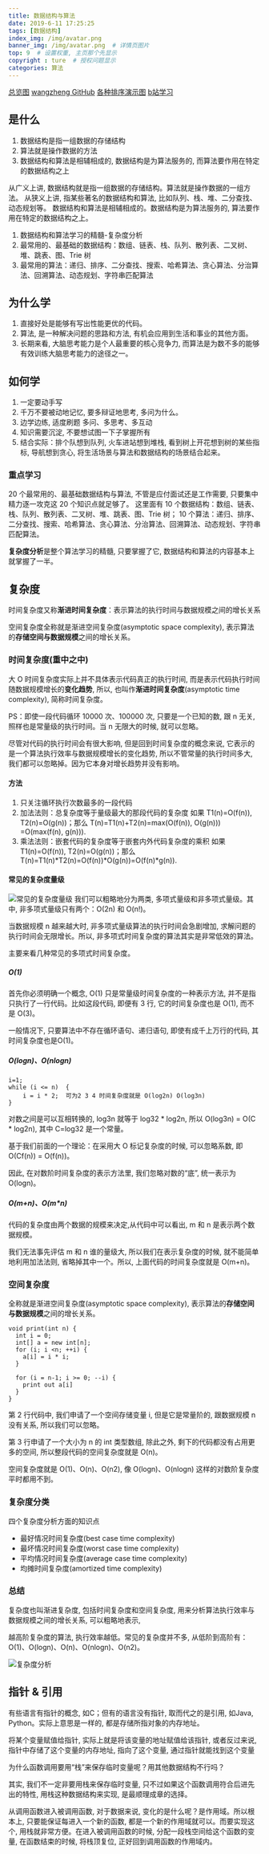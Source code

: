 ```yaml
---
title: 数据结构与算法
date: 2019-6-11 17:25:25
tags: [数据结构]
index_img: /img/avatar.png
banner_img: /img/avatar.png  # 详情页图片
top: 9  # 设置权重, 主页那个先显示
copyright : ture  # 授权问题显示
categories: 算法
---
```


<!-- more -->

[总览图](https://images.cnblogs.com/cnblogs_com/luoyangyang/1573981/t_191126033120%E6%95%B0%E6%8D%AE%E7%BB%93%E6%9E%84%E4%B8%8E%E7%AE%97%E6%B3%95%E6%80%BB%E8%A7%88%E5%9B%BE.jpg)
[wangzheng GitHub](https://github.com/wangzheng0822/algo/tree/master/python)
[各种排序演示图](https://visualgo.net/en)
[b站学习](https://www.bilibili.com/video/av685670)
## 是什么
1. 数据结构是指一组数据的存储结构
2. 算法就是操作数据的方法
3. 数据结构和算法是相辅相成的, 数据结构是为算法服务的, 而算法要作用在特定的数据结构之上

从广义上讲, 数据结构就是指一组数据的存储结构。算法就是操作数据的一组方法。
从狭义上讲, 指某些著名的数据结构和算法, 比如队列、栈、堆、二分查找、动态规划等。
数据结构和算法是相辅相成的。数据结构是为算法服务的, 算法要作用在特定的数据结构之上。

1. 数据结构和算法学习的精髓-复杂度分析
2. 最常用的、最基础的数据结构：数组、链表、栈、队列、散列表、二叉树、堆、跳表、图、Trie 树
3. 最常用的算法：递归、排序、二分查找、搜索、哈希算法、贪心算法、分治算法、回溯算法、动态规划、字符串匹配算法
## 为什么学
1. 直接好处是能够有写出性能更优的代码。
2. 算法, 是一种解决问题的思路和方法, 有机会应用到生活和事业的其他方面。
3. 长期来看, 大脑思考能力是个人最重要的核心竞争力, 而算法是为数不多的能够有效训练大脑思考能力的途径之一。

## 如何学

1. 一定要动手写
2. 千万不要被动地记忆, 要多辩证地思考, 多问为什么。
3. 边学边练, 适度刷题  多问、多思考、多互动
4. 知识需要沉淀, 不要想试图一下子掌握所有
5. 结合实际：排个队想到队列, 火车进站想到堆栈, 看到树上开花想到树的某些指标, 导航想到贪心, 将生活场景与算法和数据结构的场景结合起来。

### 重点学习

20 个最常用的、最基础数据结构与算法, 不管是应付面试还是工作需要, 只要集中精力逐一攻克这 20 个知识点就足够了。
这里面有 10 个数据结构：数组、链表、栈、队列、散列表、二叉树、堆、跳表、图、Trie 树；
10 个算法：递归、排序、二分查找、搜索、哈希算法、贪心算法、分治算法、回溯算法、动态规划、字符串匹配算法。

**复杂度分析**是整个算法学习的精髓, 只要掌握了它, 数据结构和算法的内容基本上就掌握了一半。

## 复杂度

时间复杂度又称**渐进时间复杂度**：表示算法的执行时间与数据规模之间的增长关系

空间复杂度全称就是渐进空间复杂度(asymptotic space complexity), 表示算法的**存储空间与数据规模**之间的增长关系。


### 时间复杂度(重中之中)

大 O 时间复杂度实际上并不具体表示代码真正的执行时间, 而是表示代码执行时间随数据规模增长的**变化趋势**, 所以, 也叫作**渐进时间复杂度**(asymptotic time complexity), 简称时间复杂度。

PS：即使一段代码循环 10000 次、100000 次, 只要是一个已知的数, 跟 n 无关, 照样也是常量级的执行时间。当 n 无限大的时候, 就可以忽略。

尽管对代码的执行时间会有很大影响, 但是回到时间复杂度的概念来说, 它表示的是一个算法执行效率与数据规模增长的变化趋势, 所以不管常量的执行时间多大, 我们都可以忽略掉。因为它本身对增长趋势并没有影响。

#### 方法
1. 只关注循环执行次数最多的一段代码
2. 加法法则：总复杂度等于量级最大的那段代码的复杂度
如果 T1(n)=O(f(n)), T2(n)=O(g(n))；那么 T(n)=T1(n)+T2(n)=max(O(f(n)), O(g(n))) =O(max(f(n), g(n))).
3. 乘法法则：嵌套代码的复杂度等于嵌套内外代码复杂度的乘积
如果 T1(n)=O(f(n)), T2(n)=O(g(n))；那么 T(n)=T1(n)*T2(n)=O(f(n))*O(g(n))=O(f(n)*g(n)).

#### 常见的复杂度量级
![常见的复杂度量级](https://images.cnblogs.com/cnblogs_com/luoyangyang/1573981/t_191126035226%E5%B8%B8%E8%A7%81%E5%A4%8D%E6%9D%82%E5%BA%A6%E9%87%8F%E7%BA%A7.jpg)
我们可以粗略地分为两类, 多项式量级和非多项式量级。其中, 非多项式量级只有两个：O(2n) 和 O(n!)。

当数据规模 n 越来越大时, 非多项式量级算法的执行时间会急剧增加, 求解问题的执行时间会无限增长。所以, 非多项式时间复杂度的算法其实是非常低效的算法。

主要来看几种常见的多项式时间复杂度。

##### O(1)
首先你必须明确一个概念, O(1) 只是常量级时间复杂度的一种表示方法, 并不是指只执行了一行代码。比如这段代码, 即便有 3 行, 它的时间复杂度也是 O(1), 而不是 O(3)。

一般情况下, 只要算法中不存在循环语句、递归语句, 即使有成千上万行的代码, 其时间复杂度也是Ο(1)。

##### O(logn)、O(nlogn)
```
i=1;
while (i <= n)  {
    i = i * 2;  可为2 3 4 时间复杂度就是 O(log2n) O(log3n)
}
```
对数之间是可以互相转换的, log3n 就等于 log32 * log2n, 所以 O(log3n) = O(C *  log2n), 其中 C=log32 是一个常量。

基于我们前面的一个理论：在采用大 O 标记复杂度的时候, 可以忽略系数, 即 O(Cf(n)) = O(f(n))。

因此, 在对数阶时间复杂度的表示方法里, 我们忽略对数的“底”, 统一表示为 O(logn)。

##### O(m+n)、O(m*n)
代码的复杂度由两个数据的规模来决定,从代码中可以看出, m 和 n 是表示两个数据规模。

我们无法事先评估 m 和 n 谁的量级大, 所以我们在表示复杂度的时候, 就不能简单地利用加法法则, 省略掉其中一个。所以, 上面代码的时间复杂度就是 O(m+n)。

### 空间复杂度
全称就是渐进空间复杂度(asymptotic space complexity), 表示算法的**存储空间与数据规模**之间的增长关系。
```
void print(int n) {
  int i = 0;
  int[] a = new int[n];
  for (i; i <n; ++i) {
    a[i] = i * i;
  }

  for (i = n-1; i >= 0; --i) {
    print out a[i]
  }
}
```
第 2 行代码中, 我们申请了一个空间存储变量 i, 但是它是常量阶的, 跟数据规模 n 没有关系, 所以我们可以忽略。

第 3 行申请了一个大小为 n 的 int 类型数组, 除此之外, 剩下的代码都没有占用更多的空间, 所以整段代码的空间复杂度就是 O(n)。

空间复杂度就是 O(1)、O(n)、O(n2), 像 O(logn)、O(nlogn) 这样的对数阶复杂度平时都用不到。

### 复杂度分类

四个复杂度分析方面的知识点
- 最好情况时间复杂度(best case time complexity)
- 最坏情况时间复杂度(worst case time complexity)
- 平均情况时间复杂度(average case time complexity)
- 均摊时间复杂度(amortized time complexity)

### 总结

复杂度也叫渐进复杂度, 包括时间复杂度和空间复杂度, 用来分析算法执行效率与数据规模之间的增长关系, 可以粗略地表示, 

越高阶复杂度的算法, 执行效率越低。常见的复杂度并不多, 从低阶到高阶有：O(1)、O(logn)、O(n)、O(nlogn)、O(n2)。

![复杂度分析](https://images.cnblogs.com/cnblogs_com/luoyangyang/1573981/t_191126062213%E5%A4%8D%E6%9D%82%E5%BA%A6%E6%95%88%E7%8E%87%E5%88%86%E6%9E%90.jpg)

## 指针 & 引用

有些语言有指针的概念, 如C；但有的语言没有指针, 取而代之的是引用, 如Java, Python。实际上意思是一样的, 都是存储所指对象的内存地址。

将某个变量赋值给指针, 实际上就是将该变量的地址赋值给该指针, 或者反过来说, 指针中存储了这个变量的内存地址, 指向了这个变量, 通过指针就能找到这个变量


为什么函数调用要用“栈”来保存临时变量呢？用其他数据结构不行吗？

其实, 我们不一定非要用栈来保存临时变量, 只不过如果这个函数调用符合后进先出的特性, 用栈这种数据结构来实现, 是最顺理成章的选择。

从调用函数进入被调用函数, 对于数据来说, 变化的是什么呢？是作用域。所以根本上, 只要能保证每进入一个新的函数, 都是一个新的作用域就可以。而要实现这个, 用栈就非常方便。在进入被调用函数的时候, 分配一段栈空间给这个函数的变量, 在函数结束的时候, 将栈顶复位, 正好回到调用函数的作用域内。